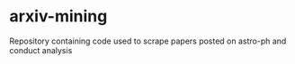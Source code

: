 # arxiv-mining

Repository containing code used to scrape papers posted on astro-ph and conduct analysis
